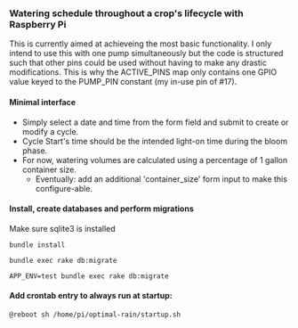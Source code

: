 ### Watering schedule throughout a crop's lifecycle with Raspberry Pi

This is currently aimed at achieveing the most basic functionality. I only intend to use this with one pump simultaneously but the code is structured such that other pins could be used without having to make any drastic modifications. This is why the ACTIVE_PINS map only contains one GPIO value keyed to the PUMP_PIN constant (my in-use pin of #17).

#### Minimal interface

- Simply select a date and time from the form field and submit to create or modify a cycle.
- Cycle Start's time should be the intended light-on time during the bloom phase.
- For now, watering volumes are calculated using a percentage of 1 gallon container size.
  - Eventually: add an additional 'container_size' form input to make this configure-able.

#### Install, create databases and perform migrations

Make sure sqlite3 is installed

`bundle install`

`bundle exec rake db:migrate`

`APP_ENV=test bundle exec rake db:migrate`

#### Add crontab entry to always run at startup:

`@reboot sh /home/pi/optimal-rain/startup.sh`
